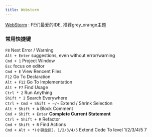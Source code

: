 ```yaml
---
title: Webstorm
---
```


[WebStorm](http://www.jetbrains.com/webstorm/) : FE们最爱的IDE, 推荐grey_orange主题

### 常用快捷键

`F8` Next Error / Warning  
`Alt + Enter` suggestions, even without error/warning  
`Cmd + 1` Project Window  
`Esc` focus on editor  
`Cmd + E` View Rencent Files  
`F12` Go To Declaration  
`Alt + F12` Go To Implementation  
`Alt + F7` Find Usage  
`Ctrl * 2` Run Anything  
`Shift * 2` Search Everywhere  
`Ctrl + Cmd + Shift + ←/→` Extend / Shrink Selection  
`Alt + Shift + A` Block Comment  
`Cmd + Shift + Enter` **Complete Current Statement**   
`Ctrl + Shift + R` Refactor  
`Cmd + Shift + R` Find Actions  
`Cmd + Alt + *(小键盘区)，1/2/3/4/5` Extend Code To level 1/2/3/4/5
7
​
